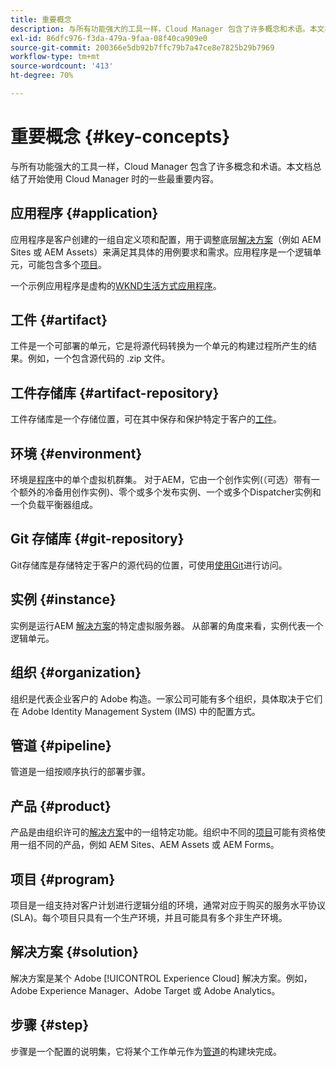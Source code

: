 ```yaml
---
title: 重要概念
description: 与所有功能强大的工具一样，Cloud Manager 包含了许多概念和术语。本文档总结了开始使用 Cloud Manager 时的一些最重要内容。
exl-id: 86dfc976-f3da-479a-9faa-08f40ca909e0
source-git-commit: 200366e5db92b7ffc79b7a47ce8e7825b29b7969
workflow-type: tm+mt
source-wordcount: '413'
ht-degree: 70%

---
```



# 重要概念 {#key-concepts}

与所有功能强大的工具一样，Cloud Manager 包含了许多概念和术语。本文档总结了开始使用 Cloud Manager 时的一些最重要内容。

## 应用程序 {#application}

应用程序是客户创建的一组自定义项和配置，用于调整底层[解决方案](#solution)（例如 AEM Sites 或 AEM Assets）来满足其具体的用例要求和需求。应用程序是一个逻辑单元，可能包含多个[项目](#artifact)。

一个示例应用程序是虚构的[WKND生活方式应用程序](https://experienceleague.adobe.com/docs/experience-manager-learn/getting-started-wknd-tutorial-develop/overview.html)。

## 工件 {#artifact}

工件是一个可部署的单元，它是将源代码转换为一个单元的构建过程所产生的结果。例如，一个包含源代码的 .zip 文件。

## 工件存储库 {#artifact-repository}

工件存储库是一个存储位置，可在其中保存和保护特定于客户的[工件](#artifact)。

## 环境 {#environment}

环境是[程序](#program)中的单个虚拟机群集。 对于AEM，它由一个创作实例(（可选）带有一个额外的冷备用创作实例)、零个或多个发布实例、一个或多个Dispatcher实例和一个负载平衡器组成。

## Git 存储库 {#git-repository}

Git存储库是存储特定于客户的源代码的位置，可使用[使用Git](https://git-scm.com)进行访问。

## 实例 {#instance}

实例是运行AEM [解决方案](#solution)的特定虚拟服务器。 从部署的角度来看，实例代表一个逻辑单元。

## 组织 {#organization}

组织是代表企业客户的 Adobe 构造。一家公司可能有多个组织，具体取决于它们在 Adobe Identity Management System (IMS) 中的配置方式。

## 管道 {#pipeline}

管道是一组按顺序执行的部署步骤。

## 产品 {#product}

产品是由组织许可的[解决方案](#solution)中的一组特定功能。组织中不同的[项目](#program)可能有资格使用一组不同的产品，例如 AEM Sites、AEM Assets 或 AEM Forms。

## 项目 {#program}

项目是一组支持对客户计划进行逻辑分组的环境，通常对应于购买的服务水平协议 (SLA)。每个项目只具有一个生产环境，并且可能具有多个非生产环境。

## 解决方案 {#solution}

解决方案是某个 Adobe [!UICONTROL Experience Cloud] 解决方案。例如，Adobe Experience Manager、Adobe Target 或 Adobe Analytics。

## 步骤 {#step}

步骤是一个配置的说明集，它将某个工作单元作为[管道](#pipeline)的构建块完成。
